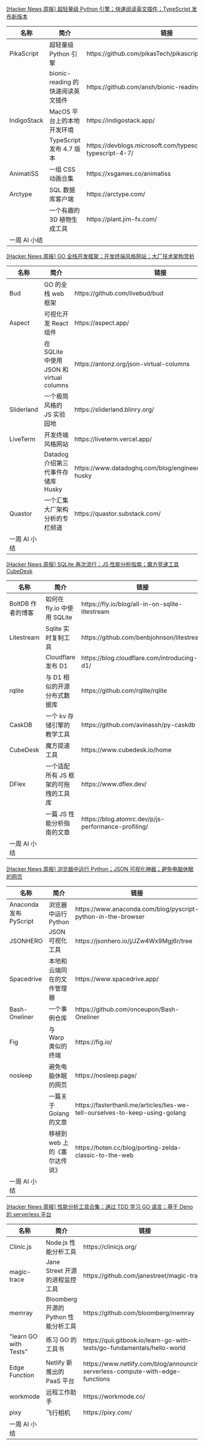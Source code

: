 

[[Hacker News 周报] 超轻量级 Python 引擎；快速阅读英文插件；TypeScript
发布新版本](https://www.bilibili.com/video/BV1pY4y1z7Vx)

<table>
  <theader>
    <th>名称</th>
    <th>简介</th>
    <th>链接</th>
  </theader><tbody>
    <tr>
      <td>PikaScript</td>
      <td>超轻量级 Python 引擎</td>
      <td>https://github.com/pikasTech/pikascript</td>
    </tr><tr>
      <td></td>
      <td>bionic-reading 的快速阅读英文插件</td>
      <td>https://github.com/ansh/bionic-reading</td>
    </tr><tr>
      <td>IndigoStack</td>
      <td>MacOS 平台上的本地开发环境</td>
      <td>https://indigostack.app/</td>
    </tr><tr>
      <td></td>
      <td>TypeScript 发布 4.7 版本</td>
      <td>https://devblogs.microsoft.com/typescript/announcing-typescript-4-7/</td>
    </tr><tr>
      <td>AnimatiSS</td>
      <td>一组 CSS 动画合集</td>
      <td>https://xsgames.co/animatiss</td>
    </tr><tr>
      <td>Arctype</td>
      <td>SQL 数据库客户端</td>
      <td>https://arctype.com/</td>
    </tr><tr>
      <td></td>
      <td>一个有趣的 3D 植物生成工具</td>
      <td>https://plant.jim-fx.com/</td>
    </tr><tr>
      <td>一周 AI 小结</td>
      <td></td>
      <td></td>
    </tr>
  </tbody>
</table>

[[Hacker News 周报] GO
全栈开发框架；开发终端风格网站；大厂技术架构赏析](https://www.bilibili.com/video/BV13a411E7AQ)

<table>
  <theader>
    <th>名称</th>
    <th>简介</th>
    <th>链接</th>
  </theader><tbody>
    <tr>
      <td>Bud</td>
      <td>GO 的全栈 web 框架</td>
      <td>https://github.com/livebud/bud</td>
    </tr><tr>
      <td>Aspect</td>
      <td>可视化开发 React 组件</td>
      <td>https://aspect.app/</td>
    </tr><tr>
      <td></td>
      <td>在 SQLite 中使用 JSON 和 virtual columns</td>
      <td>https://antonz.org/json-virtual-columns</td>
    </tr><tr>
      <td>Sliderland</td>
      <td>一个极简风格的 JS 实验园地</td>
      <td>https://sliderland.blinry.org/</td>
    </tr><tr>
      <td>LiveTerm</td>
      <td>开发终端风格网站</td>
      <td>https://liveterm.vercel.app/</td>
    </tr><tr>
      <td></td>
      <td>Datadog 介绍第三代事件存储库 Husky</td>
      <td>https://www.datadoghq.com/blog/engineering/introducing-husky</td>
    </tr><tr>
      <td>Quastor</td>
      <td>一个汇集大厂架构分析的专栏频道</td>
      <td>https://quastor.substack.com/</td>
    </tr><tr>
      <td>一周 AI 小结</td>
      <td></td>
      <td></td>
    </tr>
  </tbody>
</table>

[[Hacker News 周报] SQLite 再次流行；JS 性能分析指南；魔方竞速工具
CubeDesk](https://www.bilibili.com/video/BV1kT4y1B7Nh)

<table>
  <theader>
    <th>名称</th>
    <th>简介</th>
    <th>链接</th>
  </theader><tbody>
    <tr>
      <td>BoltDB 作者的博客</td>
      <td>如何在 fly.io 中使用 SQLite</td>
      <td>https://fly.io/blog/all-in-on-sqlite-litestream</td>
    </tr><tr>
      <td>Litestream</td>
      <td>Sqlite 实时复制工具</td>
      <td>https://github.com/benbjohnson/litestream</td>
    </tr><tr>
      <td></td>
      <td>Cloudflare 发布 D1</td>
      <td>https://blog.cloudflare.com/introducing-d1/</td>
    </tr><tr>
      <td>rqlite</td>
      <td>与 D1 相似的开源分布式数据库</td>
      <td>https://github.com/rqlite/rqlite</td>
    </tr><tr>
      <td>CaskDB</td>
      <td>一个 kv 存储引擎的教学工具</td>
      <td>https://github.com/avinassh/py-caskdb</td>
    </tr><tr>
      <td>CubeDesk</td>
      <td>魔方提速工具</td>
      <td>https://www.cubedesk.io/home</td>
    </tr><tr>
      <td>DFlex</td>
      <td>一个适配所有 JS 框架的可拖拽的工具库</td>
      <td>https://www.dflex.dev/</td>
    </tr><tr>
      <td></td>
      <td>一篇 JS 性能分析指南的文章</td>
      <td>https://blog.atomrc.dev/p/js-performance-profiling/</td>
    </tr><tr>
      <td>一周 AI 小结</td>
      <td></td>
      <td></td>
    </tr>
  </tbody>
</table>

[[Hacker News 周报] 浏览器中运行 Python；JSON
可视化神器；避免电脑休眠的网页](https://www.bilibili.com/video/BV1PB4y1278B)

<table>
  <theader>
    <th>名称</th>
    <th>简介</th>
    <th>链接</th>
  </theader><tbody>
    <tr>
      <td>Anaconda 发布 PyScript</td>
      <td>浏览器中运行 Python</td>
      <td>https://www.anaconda.com/blog/pyscript-python-in-the-browser</td>
    </tr><tr>
      <td>JSONHERO</td>
      <td>JSON 可视化工具</td>
      <td>https://jsonhero.io/j/JZw4Wx9Mgj6r/tree</td>
    </tr><tr>
      <td>Spacedrive</td>
      <td>本地和云端同在的文件管理器</td>
      <td>https://www.spacedrive.app/</td>
    </tr><tr>
      <td>Bash-Oneliner</td>
      <td>一个事例仓库</td>
      <td>https://github.com/onceupon/Bash-Oneliner</td>
    </tr><tr>
      <td>Fig</td>
      <td>与 Warp 类似的终端</td>
      <td>https://fig.io/</td>
    </tr><tr>
      <td>nosleep</td>
      <td>避免电脑休眠的网页</td>
      <td>https://nosleep.page/</td>
    </tr><tr>
      <td></td>
      <td>一篇关于 Golang 的文章</td>
      <td>https://fasterthanli.me/articles/lies-we-tell-ourselves-to-keep-using-golang</td>
    </tr><tr>
      <td></td>
      <td>移植到 web 上的《塞尔达传说》</td>
      <td>https://hoten.cc/blog/porting-zelda-classic-to-the-web</td>
    </tr><tr>
      <td>一周 AI 小结</td>
      <td></td>
      <td></td>
    </tr>
  </tbody>
</table>

[[Hacker News 周报] 性能分析工具合集；通过 TDD 学习 GO 语言；基于 Deno 的 serverless
平台](https://www.bilibili.com/video/BV1fu41167ME)

<table>
  <theader>
    <th>名称</th>
    <th>简介</th>
    <th>链接</th>
  </theader><tbody>
    <tr>
      <td>Clinic.js</td>
      <td>Node.js 性能分析工具</td>
      <td>https://clinicjs.org/</td>
    </tr><tr>
      <td>magic-trace</td>
      <td>Jane Street 开源的进程监控工具</td>
      <td>https://github.com/janestreet/magic-trace</td>
    </tr><tr>
      <td>memray</td>
      <td>Bloomberg 开源的 Python 性能分析工具</td>
      <td>https://github.com/bloomberg/memray</td>
    </tr><tr>
      <td>"learn GO with Tests"</td>
      <td>练习 GO 的工具书</td>
      <td>https://quii.gitbook.io/learn-go-with-tests/go-fundamentals/hello-world</td>
    </tr><tr>
      <td>Edge Function</td>
      <td>Netlify 新推出的 PaaS 平台</td>
      <td>https://www.netlify.com/blog/announcing-serverless-compute-with-edge-functions</td>
    </tr><tr>
      <td>workmode</td>
      <td>远程工作助手</td>
      <td>https://workmode.co/</td>
    </tr><tr>
      <td>pixy</td>
      <td>飞行相机</td>
      <td>https://pixy.com/</td>
    </tr><tr>
      <td>一周 AI 小结</td>
      <td></td>
      <td></td>
    </tr>
  </tbody>
</table>